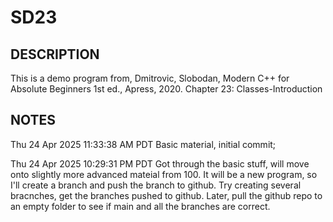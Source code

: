 # SD23
## DESCRIPTION
This is a demo program from, Dmitrovic, Slobodan, Modern C++ for Absolute
Beginners 1st ed., Apress, 2020.
Chapter 23: Classes-Introduction



## NOTES

Thu 24 Apr 2025 11:33:38 AM PDT
Basic material, initial commit;


Thu 24 Apr 2025 10:29:31 PM PDT
Got through the basic stuff, will move onto slightly more advanced mateial
from 100. It will be a new program, so I'll create a branch and push the 
branch to github. Try creating several bracnches, get the branches pushed to 
github. Later, pull the github repo to an empty folder to see if main and all
the branches are correct.

